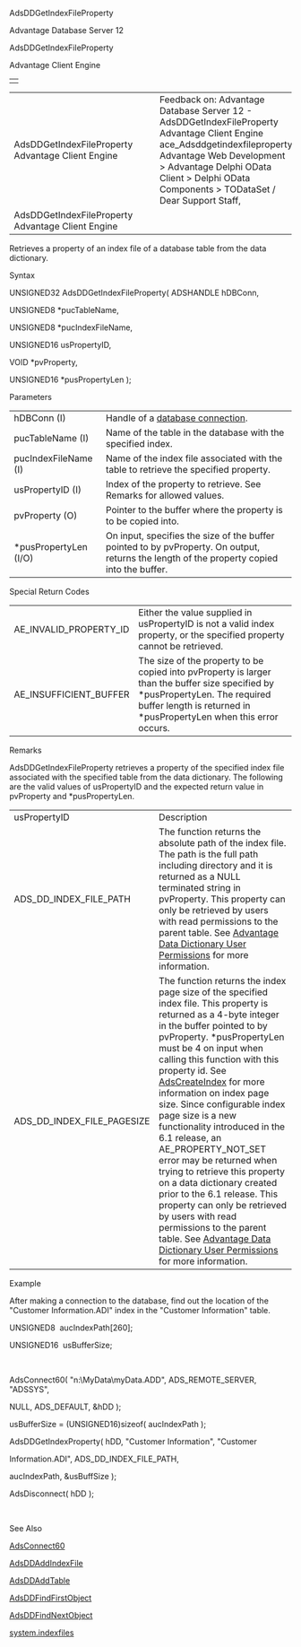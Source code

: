 AdsDDGetIndexFileProperty




Advantage Database Server 12  

AdsDDGetIndexFileProperty

Advantage Client Engine

|  |
| --- |
|  |

|  |  |  |  |  |
| --- | --- | --- | --- | --- |
| AdsDDGetIndexFileProperty  Advantage Client Engine |  |  | Feedback on: Advantage Database Server 12 - AdsDDGetIndexFileProperty Advantage Client Engine ace\_Adsddgetindexfileproperty Advantage Web Development > Advantage Delphi OData Client > Delphi OData Components > TODataSet / Dear Support Staff, |  |
| AdsDDGetIndexFileProperty  Advantage Client Engine |  |  |  |  |

Retrieves a property of an index file of a database table from the data dictionary.

Syntax

UNSIGNED32 AdsDDGetIndexFileProperty( ADSHANDLE hDBConn,

UNSIGNED8 \*pucTableName,

UNSIGNED8 \*pucIndexFileName,

UNSIGNED16 usPropertyID,

VOID \*pvProperty,

UNSIGNED16 \*pusPropertyLen );

Parameters

|  |  |
| --- | --- |
| hDBConn (I) | Handle of a [database connection](javascript:hhpopuplink.TextPopup(popid_465551922,FontFace,-1,-1,-1,-1)). |
| pucTableName (I) | Name of the table in the database with the specified index. |
| pucIndexFileName (I) | Name of the index file associated with the table to retrieve the specified property. |
| usPropertyID (I) | Index of the property to retrieve. See Remarks for allowed values. |
| pvProperty (O) | Pointer to the buffer where the property is to be copied into. |
| \*pusPropertyLen (I/O) | On input, specifies the size of the buffer pointed to by pvProperty. On output, returns the length of the property copied into the buffer. |

Special Return Codes

|  |  |
| --- | --- |
| AE\_INVALID\_PROPERTY\_ID | Either the value supplied in usPropertyID is not a valid index property, or the specified property cannot be retrieved. |
| AE\_INSUFFICIENT\_BUFFER | The size of the property to be copied into pvProperty is larger than the buffer size specified by \*pusPropertyLen. The required buffer length is returned in \*pusPropertyLen when this error occurs. |

Remarks

AdsDDGetIndexFileProperty retrieves a property of the specified index file associated with the specified table from the data dictionary. The following are the valid values of usPropertyID and the expected return value in pvProperty and \*pusPropertyLen.

|  |  |
| --- | --- |
| usPropertyID | Description |
| ADS\_DD\_INDEX\_FILE\_PATH | The function returns the absolute path of the index file. The path is the full path including directory and it is returned as a NULL terminated string in pvProperty. This property can only be retrieved by users with read permissions to the parent table. See [Advantage Data Dictionary User Permissions](master_advantage_data_dictionary_user_permissions.htm) for more information. |
| ADS\_DD\_INDEX\_FILE\_PAGESIZE | The function returns the index page size of the specified index file. This property is returned as a 4-byte integer in the buffer pointed to by pvProperty. \*pusPropertyLen must be 4 on input when calling this function with this property id. See [AdsCreateIndex](ace_adscreateindex.htm) for more information on index page size. Since configurable index page size is a new functionality introduced in the 6.1 release, an AE\_PROPERTY\_NOT\_SET error may be returned when trying to retrieve this property on a data dictionary created prior to the 6.1 release. This property can only be retrieved by users with read permissions to the parent table. See [Advantage Data Dictionary User Permissions](master_advantage_data_dictionary_user_permissions.htm) for more information. |

Example

After making a connection to the database, find out the location of the "Customer Information.ADI" index in the "Customer Information" table.

UNSIGNED8  aucIndexPath[260];

UNSIGNED16  usBufferSize;

 

AdsConnect60( "n:\\MyData\\myData.ADD", ADS\_REMOTE\_SERVER, "ADSSYS",

NULL, ADS\_DEFAULT, &hDD );

usBufferSize = (UNSIGNED16)sizeof( aucIndexPath );

AdsDDGetIndexProperty( hDD, "Customer Information", "Customer

Information.ADI", ADS\_DD\_INDEX\_FILE\_PATH,

aucIndexPath, &usBuffSize );

AdsDisconnect( hDD );

 

See Also

[AdsConnect60](ace_adsconnect60.htm)

[AdsDDAddIndexFile](ace_adsddaddindexfile.htm)

[AdsDDAddTable](ace_adsddaddtable.htm)

[AdsDDFindFirstObject](ace_adsddfindfirstobject.htm)

[AdsDDFindNextObject](ace_adsddfindnextobject.htm)

[system.indexfiles](master_system_indexfiles.htm)